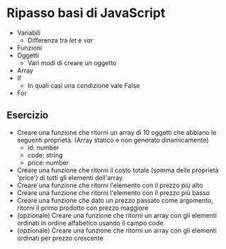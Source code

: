 # Ripasso basi di JavaScript
* Variabili
  * Differenza tra *let* e *var* 
* Funzioni
* Oggetti
  * Vari modi di creare un oggetto
* Array
* If
  * In quali casi una condizione vale False
* For

## Esercizio
* Creare una funzione che ritorni un array di 10 oggetti che abbiano le seguenti proprietà. (Array statico e non generato dinamicamente)
  * id: number
  * code: string
  * price: number
* Creare una funzione che ritorni il costo totale (somma delle proprietà 'price') di tutti gli elementi dell'array.
* Creare una funzione che ritorni l'elemento con il prezzo più alto
* Creare una funzione che ritorni l'elemento con il prezzo più basso
* Creare una funzione che dato un prezzo passato come argomento, ritorni il primo prodotto con prezzo maggiore 
* (opzionale) Creare una funzione che ritorni un array con gli elementi ordinati in ordine alfabetico usando il campo code.
* (opzionale) Creare una funzione che ritorni un array con gli elementi ordinati per prezzo crescente